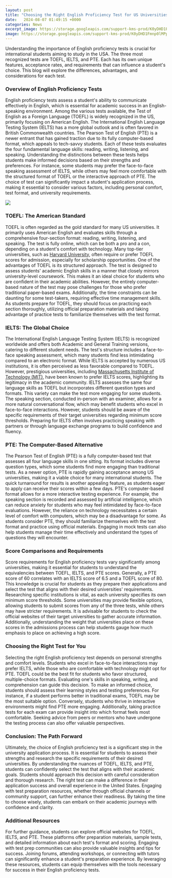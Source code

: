 ```yaml
---
layout: post
title: "Choosing the Right English Proficiency Test for US Universities"
date:   2024-08-07 01:49:15 +0000
categories: News
excerpt_image: https://storage.googleapis.com/support-kms-prod/K0yDHD1Fmnp0lMPptD9w4PiNV9IuJVHPdHz4
image: https://storage.googleapis.com/support-kms-prod/K0yDHD1Fmnp0lMPptD9w4PiNV9IuJVHPdHz4
---
```


Understanding the importance of English proficiency tests is crucial for international students aiming to study in the USA. The three most recognized tests are TOEFL, IELTS, and PTE. Each has its own unique features, acceptance rates, and requirements that can influence a student's choice. This blog will explore the differences, advantages, and considerations for each test.
### Overview of English Proficiency Tests
English proficiency tests assess a student's ability to communicate effectively in English, which is essential for academic success in an English-speaking environment. Among the various tests available, the Test of English as a Foreign Language (TOEFL) is widely recognized in the US, primarily focusing on American English. The International English Language Testing System (IELTS) has a more global outlook and is often favored in British Commonwealth countries. The Pearson Test of English (PTE) is a newer entrant that has gained traction due to its fully computer-based format, which appeals to tech-savvy students.
Each of these tests evaluates the four fundamental language skills: reading, writing, listening, and speaking. Understanding the distinctions between these tests helps students make informed decisions based on their strengths and preferences. For instance, some students may prefer the face-to-face speaking assessment of IELTS, while others may feel more comfortable with the structured format of TOEFL or the interactive approach of PTE. The choice of test can significantly impact a student's application process, making it essential to consider various factors, including personal comfort, test format, and university requirements.

![](https://vervoe.com/wp-content/uploads/2022/07/22-English-tests-for-employment-3.png)
### TOEFL: The American Standard
TOEFL is often regarded as the gold standard for many US universities. It primarily uses American English and evaluates skills through a comprehensive four-section format: reading, writing, listening, and speaking. The test is fully online, which can be both a pro and a con, depending on a student's comfort with technology. Many top-tier universities, such as [Harvard University](https://more.io.vn/en/Harvard_University), often require or prefer TOEFL scores for admission, especially for scholarship opportunities.
One of the advantages of TOEFL is its structured approach. The test is designed to assess students' academic English skills in a manner that closely mirrors university-level coursework. This makes it an ideal choice for students who are confident in their academic abilities. However, the entirely computer-based nature of the test may pose challenges for those who prefer traditional paper-based exams. Additionally, the time constraints can be daunting for some test-takers, requiring effective time management skills. As students prepare for TOEFL, they should focus on practicing each section thoroughly, utilizing official preparation materials and taking advantage of practice tests to familiarize themselves with the test format.
### IELTS: The Global Choice
The International English Language Testing System (IELTS) is recognized worldwide and offers both Academic and General Training versions, catering to different student needs. The test's structure includes a face-to-face speaking assessment, which many students find less intimidating compared to an electronic format. While IELTS is accepted by numerous US institutions, it is often perceived as less favorable compared to TOEFL. However, prestigious universities, including [Massachusetts Institute of Technology (MIT)](https://more.io.vn/en/Massachusetts_Institute_of_Technology), have been known to prefer IELTS scores, highlighting its legitimacy in the academic community.
IELTS assesses the same four language skills as TOEFL but incorporates different question types and formats. This variety can make the test more engaging for some students. The speaking section, conducted in-person with an examiner, allows for a more natural conversational flow, which may benefit students who excel in face-to-face interactions. However, students should be aware of the specific requirements of their target universities regarding minimum score thresholds. Preparing for IELTS often involves practicing speaking with partners or through language exchange programs to build confidence and fluency. 
### PTE: The Computer-Based Alternative
The Pearson Test of English (PTE) is a fully computer-based test that assesses all four language skills in one sitting. Its format includes diverse question types, which some students find more engaging than traditional tests. As a newer option, PTE is rapidly gaining acceptance among US universities, making it a viable choice for many international students. The quick turnaround for results is another appealing feature, as students eager to apply can receive their scores within a few days.
PTE's computer-based format allows for a more interactive testing experience. For example, the speaking section is recorded and assessed by artificial intelligence, which can reduce anxiety for students who may feel intimidated by face-to-face evaluations. However, the reliance on technology necessitates a certain level of comfort with computers, which may be a disadvantage for some. As students consider PTE, they should familiarize themselves with the test format and practice using official materials. Engaging in mock tests can also help students manage their time effectively and understand the types of questions they will encounter.
### Score Comparisons and Requirements
Score requirements for English proficiency tests vary significantly among universities, making it essential for students to understand the equivalencies between TOEFL, IELTS, and PTE scores. Generally, a PTE score of 60 correlates with an IELTS score of 6.5 and a TOEFL score of 80. This knowledge is crucial for students as they prepare their applications and select the test that aligns with their desired universities' requirements.
Researching specific institutions is vital, as each university specifies its own minimum score thresholds. Some universities may provide flexible options, allowing students to submit scores from any of the three tests, while others may have stricter requirements. It is advisable for students to check the official websites of their target universities to gather accurate information. Additionally, understanding the weight that universities place on these scores in the admissions process can help students gauge how much emphasis to place on achieving a high score. 
### Choosing the Right Test for You
Selecting the right English proficiency test depends on personal strengths and comfort levels. Students who excel in face-to-face interactions may prefer IELTS, while those who are comfortable with technology might opt for PTE. TOEFL could be the best fit for students who favor structured, multiple-choice formats. Evaluating one's skills in speaking, writing, and comprehension can guide this decision.
To make an informed choice, students should assess their learning styles and testing preferences. For instance, if a student performs better in traditional exams, TOEFL may be the most suitable option. Conversely, students who thrive in interactive environments might find PTE more engaging. Additionally, taking practice tests for each exam can provide insight into which format feels most comfortable. Seeking advice from peers or mentors who have undergone the testing process can also offer valuable perspectives.
### Conclusion: The Path Forward
Ultimately, the choice of English proficiency test is a significant step in the university application process. It is essential for students to assess their strengths and research the specific requirements of their desired universities. By understanding the nuances of TOEFL, IELTS, and PTE, students can confidently select the test that aligns with their academic goals.
Students should approach this decision with careful consideration and thorough research. The right test can make a difference in their application success and overall experience in the United States. Engaging with test preparation resources, whether through official channels or community support, can further enhance their readiness. By taking the time to choose wisely, students can embark on their academic journeys with confidence and clarity.
### Additional Resources
For further guidance, students can explore official websites for TOEFL, IELTS, and PTE. These platforms offer preparation materials, sample tests, and detailed information about each test's format and scoring. Engaging with test prep communities can also provide valuable insights and tips for success. Joining forums, attending workshops, or connecting with tutors can significantly enhance a student's preparation experience. By leveraging these resources, students can equip themselves with the tools necessary for success in their English proficiency tests.